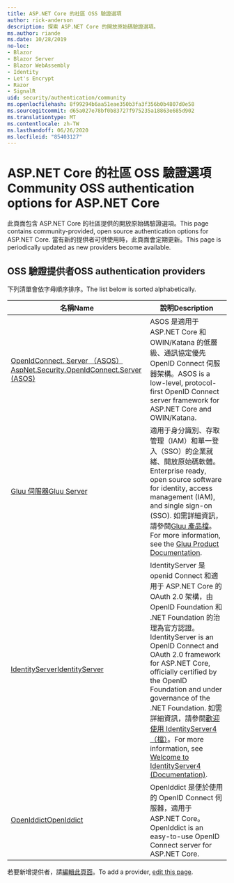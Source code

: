 ```yaml
---
title: ASP.NET Core 的社區 OSS 驗證選項
author: rick-anderson
description: 探索 ASP.NET Core 的開放原始碼驗證選項。
ms.author: riande
ms.date: 10/28/2019
no-loc:
- Blazor
- Blazor Server
- Blazor WebAssembly
- Identity
- Let's Encrypt
- Razor
- SignalR
uid: security/authentication/community
ms.openlocfilehash: 8f99294b6aa51eae350b3fa3f356b0b4807d0e58
ms.sourcegitcommit: d65a027e78bf0b83727f975235a18863e685d902
ms.translationtype: MT
ms.contentlocale: zh-TW
ms.lasthandoff: 06/26/2020
ms.locfileid: "85403127"
---
```

# <a name="community-oss-authentication-options-for-aspnet-core"></a><span data-ttu-id="cf90a-103">ASP.NET Core 的社區 OSS 驗證選項</span><span class="sxs-lookup"><span data-stu-id="cf90a-103">Community OSS authentication options for ASP.NET Core</span></span>

<span data-ttu-id="cf90a-104">此頁面包含 ASP.NET Core 的社區提供的開放原始碼驗證選項。</span><span class="sxs-lookup"><span data-stu-id="cf90a-104">This page contains community-provided, open source authentication options for ASP.NET Core.</span></span> <span data-ttu-id="cf90a-105">當有新的提供者可供使用時，此頁面會定期更新。</span><span class="sxs-lookup"><span data-stu-id="cf90a-105">This page is periodically updated as new providers become available.</span></span>

## <a name="oss-authentication-providers"></a><span data-ttu-id="cf90a-106">OSS 驗證提供者</span><span class="sxs-lookup"><span data-stu-id="cf90a-106">OSS authentication providers</span></span>

<span data-ttu-id="cf90a-107">下列清單會依字母順序排序。</span><span class="sxs-lookup"><span data-stu-id="cf90a-107">The list below is sorted alphabetically.</span></span>

| <span data-ttu-id="cf90a-108">名稱</span><span class="sxs-lookup"><span data-stu-id="cf90a-108">Name</span></span> | <span data-ttu-id="cf90a-109">說明</span><span class="sxs-lookup"><span data-stu-id="cf90a-109">Description</span></span> |
| ---- | ----------- |
| [<span data-ttu-id="cf90a-110">OpenIdConnect. Server （ASOS）</span><span class="sxs-lookup"><span data-stu-id="cf90a-110">AspNet.Security.OpenIdConnect.Server (ASOS)</span></span>](https://github.com/aspnet-contrib/AspNet.Security.OpenIdConnect.Server) | <span data-ttu-id="cf90a-111">ASOS 是適用于 ASP.NET Core 和 OWIN/Katana 的低層級、通訊協定優先 OpenID Connect 伺服器架構。</span><span class="sxs-lookup"><span data-stu-id="cf90a-111">ASOS is a low-level, protocol-first OpenID Connect server framework for ASP.NET Core and OWIN/Katana.</span></span> |
| [<span data-ttu-id="cf90a-112">Gluu 伺服器</span><span class="sxs-lookup"><span data-stu-id="cf90a-112">Gluu Server</span></span>](https://gluu.org/) | <span data-ttu-id="cf90a-113">適用于身分識別、存取管理（IAM）和單一登入（SSO）的企業就緒、開放原始碼軟體。</span><span class="sxs-lookup"><span data-stu-id="cf90a-113">Enterprise ready, open source software for identity, access management (IAM), and single sign-on (SSO).</span></span> <span data-ttu-id="cf90a-114">如需詳細資訊，請參閱[Gluu 產品檔](https://gluu.org/docs/)。</span><span class="sxs-lookup"><span data-stu-id="cf90a-114">For more information, see the [Gluu Product Documentation](https://gluu.org/docs/).</span></span> |
| [<span data-ttu-id="cf90a-115">IdentityServer</span><span class="sxs-lookup"><span data-stu-id="cf90a-115">IdentityServer</span></span>](https://identityserver.io/) | <span data-ttu-id="cf90a-116">IdentityServer 是 openid Connect 和適用于 ASP.NET Core 的 OAuth 2.0 架構，由 OpenID Foundation 和 .NET Foundation 的治理為官方認證。</span><span class="sxs-lookup"><span data-stu-id="cf90a-116">IdentityServer is an OpenID Connect and OAuth 2.0 framework for ASP.NET Core, officially certified by the OpenID Foundation and under governance of the .NET Foundation.</span></span> <span data-ttu-id="cf90a-117">如需詳細資訊，請參閱[歡迎使用 IdentityServer4 （檔）](https://identityserver4.readthedocs.io/en/latest/)。</span><span class="sxs-lookup"><span data-stu-id="cf90a-117">For more information, see [Welcome to IdentityServer4 (Documentation)](https://identityserver4.readthedocs.io/en/latest/).</span></span> |
| [<span data-ttu-id="cf90a-118">OpenIddict</span><span class="sxs-lookup"><span data-stu-id="cf90a-118">OpenIddict</span></span>](https://github.com/openiddict/openiddict-core) | <span data-ttu-id="cf90a-119">OpenIddict 是便於使用的 OpenID Connect 伺服器，適用于 ASP.NET Core。</span><span class="sxs-lookup"><span data-stu-id="cf90a-119">OpenIddict is an easy-to-use OpenID Connect server for ASP.NET Core.</span></span> |

<span data-ttu-id="cf90a-120">若要新增提供者，請[編輯此頁面](https://github.com/login?return_to=https%3A%2F%2Fgithub.com%2Faspnet%2FDocs%2Fedit%2Fmaster%2Faspnetcore%2Fsecurity%2Fauthentication%2Fcommunity.md)。</span><span class="sxs-lookup"><span data-stu-id="cf90a-120">To add a provider, [edit this page](https://github.com/login?return_to=https%3A%2F%2Fgithub.com%2Faspnet%2FDocs%2Fedit%2Fmaster%2Faspnetcore%2Fsecurity%2Fauthentication%2Fcommunity.md).</span></span>

